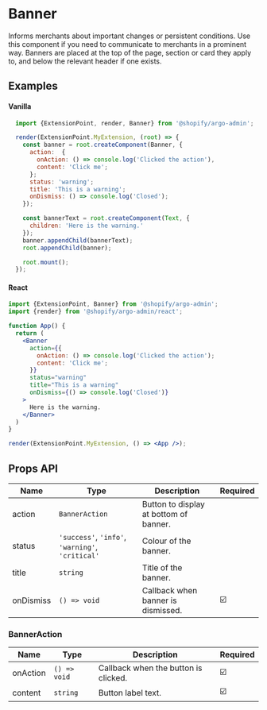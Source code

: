 # Banner

Informs merchants about important changes or persistent conditions. Use this component if you need to communicate to merchants in a prominent way. Banners are placed at the top of the page, section or card they apply to, and below the relevant header if one exists.

## Examples

#### Vanilla

```js
  import {ExtensionPoint, render, Banner} from '@shopify/argo-admin';

  render(ExtensionPoint.MyExtension, (root) => {
    const banner = root.createComponent(Banner, {
      action:  {
        onAction: () => console.log('Clicked the action'),
        content: 'Click me';
      };
      status: 'warning';
      title: 'This is a warning';
      onDismiss: () => console.log('Closed');
    });

    const bannerText = root.createComponent(Text, {
      children: 'Here is the warning.'
    });
    banner.appendChild(bannerText);
    root.appendChild(banner);

    root.mount();
  });
```

#### React

```jsx
import {ExtensionPoint, Banner} from '@shopify/argo-admin';
import {render} from '@shopify/argo-admin/react';

function App() {
  return (
    <Banner
      action={{
        onAction: () => console.log('Clicked the action');
        content: 'Click me';
      }}
      status="warning"
      title="This is a warning"
      onDismiss={() => console.log('Closed')}
    >
      Here is the warning.
    </Banner>
  )
}

render(ExtensionPoint.MyExtension, () => <App />);
```

## Props API

| Name      | Type                                             | Description                            | Required |
| --------- | ------------------------------------------------ | -------------------------------------- | -------- |
| action    | `BannerAction`                                   | Button to display at bottom of banner. |          |
| status    | `'success'`, `'info'`, `'warning'`, `'critical'` | Colour of the banner.                  |          |
| title     | `string`                                         | Title of the banner.                   |          |
| onDismiss | `() => void`                                     | Callback when banner is dismissed.     | ☑️       |

### BannerAction

| Name     | Type         | Description                          | Required |
| -------- | ------------ | ------------------------------------ | -------- |
| onAction | `() => void` | Callback when the button is clicked. | ☑️       |
| content  | `string`     | Button label text.                   | ☑️       |
